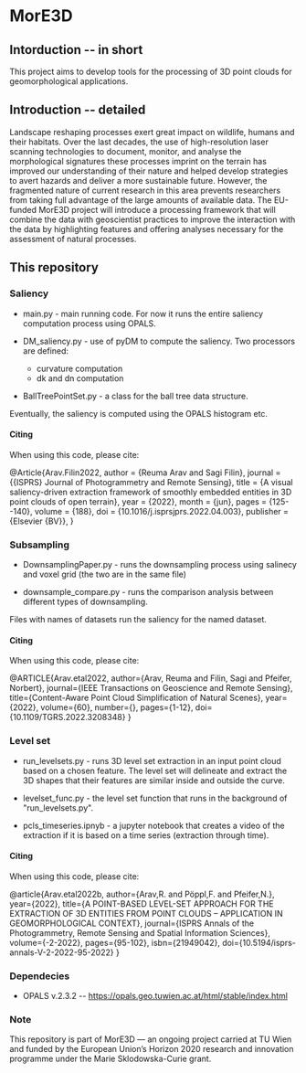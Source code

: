 # MorE3D 

## Intorduction -- in short

This project aims to develop tools for the processing of 3D point clouds for geomorphological applications. 

## Introduction -- detailed

Landscape reshaping processes exert great impact on wildlife, humans and their habitats. Over the last decades, the use of high-resolution laser scanning technologies to document, monitor, and analyse the morphological signatures these processes imprint on the terrain has improved our understanding of their nature and helped develop strategies to avert hazards and deliver a more sustainable future. However, the fragmented nature of current research in this area prevents researchers from taking full advantage of the large amounts of available data. The EU-funded MorE3D project will introduce a processing framework that will combine the data with geoscientist practices to improve the interaction with the data by highlighting features and offering analyses necessary for the assessment of natural processes.

## This repository 

### Saliency 

- main.py - main running code. For now it runs the entire saliency computation process using OPALS. 

- DM_saliency.py - use of pyDM to compute the saliency. Two processors are defined: 
    
    - curvature computation
    - dk and dn computation 
- BallTreePointSet.py - a class for the ball tree data structure.  

Eventually, the saliency is computed using the OPALS histogram etc. 

#### Citing

When using this code, please cite: 

@Article{Arav.Filin2022,
  author    = {Reuma Arav and Sagi Filin},
  journal   = {{ISPRS} Journal of Photogrammetry and Remote Sensing},
  title     = {A visual saliency-driven extraction framework of smoothly embedded entities in 3D point clouds of open terrain},
  year      = {2022},
  month     = {jun},
  pages     = {125--140},
  volume    = {188},
  doi       = {10.1016/j.isprsjprs.2022.04.003},
  publisher = {Elsevier {BV}},
}


### Subsampling

- DownsamplingPaper.py - runs the downsampling process using salinecy and voxel grid (the two are in the same file)

- downsample_compare.py - runs the comparison analysis between different types of downsampling. 

Files with names of datasets run the saliency for the named dataset.

#### Citing

When using this code, please cite:


@ARTICLE{Arav.etal2022,
  author={Arav, Reuma and Filin, Sagi and Pfeifer, Norbert},
  journal={IEEE Transactions on Geoscience and Remote Sensing}, 
  title={Content-Aware Point Cloud Simplification of Natural Scenes}, 
  year={2022},
  volume={60},
  number={},
  pages={1-12},
  doi={10.1109/TGRS.2022.3208348}
  }

### Level set 

- run_levelsets.py - runs 3D level set extraction in an input point cloud based on a chosen feature. The level set will delineate and extract the 3D shapes that their features are similar inside and outside the curve. 

- levelset_func.py - the level set function that runs in the background of "run_levelsets.py". 

- pcls_timeseries.ipnyb - a jupyter notebook that creates a video of the extraction if it is based on a time series (extraction through time). 

#### Citing

When using this code, please cite:

@article{Arav.etal2022b,
author={Arav,R. and Pöppl,F. and Pfeifer,N.},
year={2022},
title={A POINT-BASED LEVEL-SET APPROACH FOR THE EXTRACTION OF 3D ENTITIES FROM POINT CLOUDS – APPLICATION IN GEOMORPHOLOGICAL CONTEXT},
journal={ISPRS Annals of the Photogrammetry, Remote Sensing and Spatial Information Sciences},
volume={-2-2022},
pages={95-102},
isbn={21949042},
doi={10.5194/isprs-annals-V-2-2022-95-2022}
} 




### Dependecies
- OPALS v.2.3.2 -- https://opals.geo.tuwien.ac.at/html/stable/index.html

### Note

This repository is part of MorE3D — an ongoing project carried at TU Wien and funded by the European Union’s Horizon 2020 research and innovation programme under the Marie Sklodowska-Curie grant.
